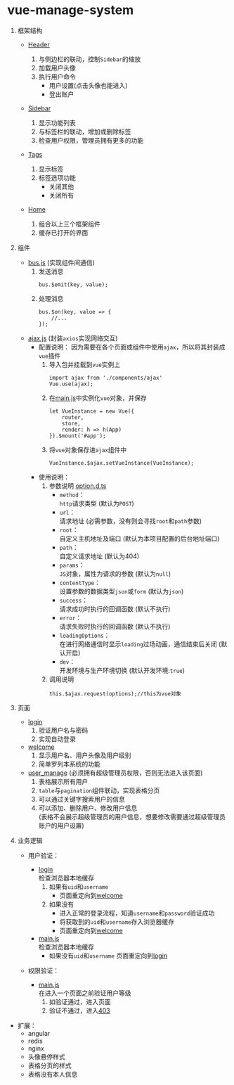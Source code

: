 # vue-manage-system

1. 框架结构
    - [Header](src/views/common/Header.vue)
        1. 与侧边栏的联动，控制```Sidebar```的缩放
        2. 加载用户头像
        3. 执行用户命令
            - 用户设置(点击头像也能进入)
            - 登出账户
    
    - [Sidebar](src/views/common/Sidebar.vue)
        1. 显示功能列表
        2. 与标签栏的联动，增加或删除标签
        3. 检查用户权限，管理员拥有更多的功能
    
    - [Tags](src/views/common/Tags.vue)
        1. 显示标签
        2. 标签选项功能
            - 关闭其他
            - 关闭所有
    
    - [Home](src/views/common/Home.vue)
        1. 组合以上三个框架组件
        2. 缓存已打开的界面
    
2. 组件
    - [bus.js](src/components/bus.js) (实现组件间通信)
        1. 发送消息
            ```
            bus.$emit(key, value);
            ```
        2. 处理消息
            ```
            bus.$on(key, value => {
                //...
            });
            ```
    - [ajax.js](src/components/ajax/index.js) (封装```axios```实现网络交互)
        - 配置说明：
        因为需要在各个页面或组件中使用```ajax```，所以将其封装成```vue```插件
            1. 导入包并挂载到```vue```实例上
                ```
                import ajax from './components/ajax'
                Vue.use(ajax);
                ```
            2. 在[main.js](src/main.js)中实例化```vue```对象，并保存
                ```
                let VueInstance = new Vue({
                    router,
                    store,
                    render: h => h(App)
                }).$mount('#app');
                ```
            3. 将```vue```对象保存进```ajax```组件中
                ```
                VueInstance.$ajax.setVueInstance(VueInstance);
                ```
        - 使用说明：
            1. 参数说明 [option.d.ts](src/components/ajax/types/index.d.ts)
                - ```method```：   
                ```http```请求类型 (默认为```POST```)
                - ```url```：   
                请求地址 (必需参数，没有则会寻找```root```和```path```参数)
                - ```root```：   
                自定义主机地址及端口 (默认为本项目配置的后台地址端口)
                - ```path```：   
                自定义请求地址 (默认为404)
                - ```params```：   
                ```JS```对象，属性为请求的参数 (默认为```null```)
                - ```contentType```：   
                设置参数的数据类型```json```或```form``` (默认为```json```)
                - ```success```：   
                请求成功时执行的回调函数 (默认不执行)
                - ```error```：   
                请求失败时执行的回调函数 (默认不执行)
                - ```loadingOptions```：   
                在进行网络通信时显示```loading```过场动画，通信结束后关闭 (默认开启)
                - ```dev```：   
                开发环境与生产环境切换 (默认开发环境:```true```)
            2. 调用说明
                ```
                this.$ajax.request(options);//this为vue对象
                ```
3. 页面
    - [login](src/views/login.vue)
        1. 验证用户名与密码
        2. 实现自动登录
    - [welcome](src/views/welcome.vue)
        1. 显示用户名、用户头像及用户级别
        2. 简单罗列本系统的功能
    - [user_manage]() (必须拥有超级管理员权限，否则无法进入该页面)
        1. 表格展示所有用户
        2. ```table```与```pagination```组件联动，实现表格分页
        3. 可以通过关键字搜索用户的信息
        4. 可以添加、删除用户、修改用户信息   
        (表格不会展示超级管理员的用户信息，想要修改需要通过超级管理员账户的用户设置)
        
4. 业务逻辑
    - 用户验证：
        - [login](src/views/login.vue)  
        检查浏览器本地缓存  
            1. 如果有```uid```和```username```
                - 页面重定向到[welcome](src/views/welcome.vue)
            2. 如果没有
                - 进入正常的登录流程，知道```username```和```password```验证成功
                - 将获取到的```uid```和```username```存入浏览器缓存
                - 页面重定向到[welcome](src/views/welcome.vue)
        - [main.js](src/main.js)  
        检查浏览器本地缓存
            - 如果没有```uid```和```username```
                页面重定向到[login](src/views/login.vue)

    - 权限验证：
        - [main.js](src/main.js)  
        在进入一个页面之前验证用户等级
            1. 如验证通过，进入页面
            2. 验证不通过，进入[403](src/views/403.vue)
- 扩展：
    - angular
    - redis
    - nginx
    - 头像悬停样式
    - 表格分页的样式
    - 表格没有本人信息